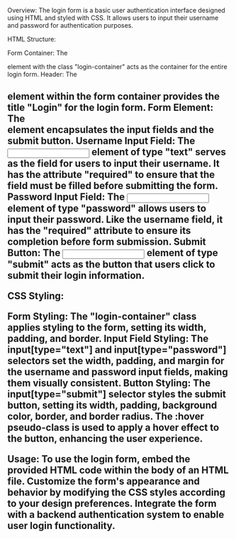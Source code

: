 Overview:
The login form is a basic user authentication interface designed using HTML and styled with CSS. It allows users to input their username and password for authentication purposes.

HTML Structure:

Form Container: The <div> element with the class "login-container" acts as the container for the entire login form.
Header: The <h2> element within the form container provides the title "Login" for the login form.
Form Element: The <form> element encapsulates the input fields and the submit button.
Username Input Field: The <input> element of type "text" serves as the field for users to input their username. It has the attribute "required" to ensure that the field must be filled before submitting the form.
Password Input Field: The <input> element of type "password" allows users to input their password. Like the username field, it has the "required" attribute to ensure its completion before form submission.
Submit Button: The <input> element of type "submit" acts as the button that users click to submit their login information.


CSS Styling:

Form Styling: The "login-container" class applies styling to the form, setting its width, padding, and border.
Input Field Styling: The input[type="text"] and input[type="password"] selectors set the width, padding, and margin for the username and password input fields, making them visually consistent.
Button Styling: The input[type="submit"] selector styles the submit button, setting its width, padding, background color, border, and border radius. The :hover pseudo-class is used to apply a hover effect to the button, enhancing the user experience.


Usage:
To use the login form, embed the provided HTML code within the body of an HTML file. Customize the form's appearance and behavior by modifying the CSS styles according to your design preferences. Integrate the form with a backend authentication system to enable user login functionality.
